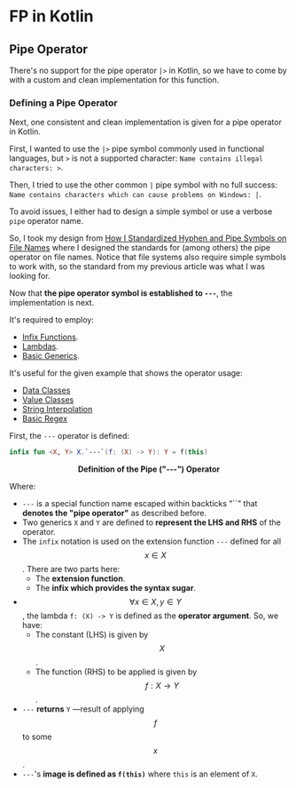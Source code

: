 <!-- Copyright (c) 2023 Tobias Briones. All rights reserved. -->
<!-- SPDX-License-Identifier: CC-BY-4.0 -->
<!-- This file is part of https://github.com/tobiasbriones/blog -->

# FP in Kotlin

## Pipe Operator

There's no support for the pipe operator `|>` in Kotlin, so we have to come by
with a custom and clean implementation for this function.

### Defining a Pipe Operator

Next, one consistent and clean implementation is given for a pipe operator in
Kotlin.

First, I wanted to use the `|>` pipe symbol commonly used in functional
languages, but `>` is not a supported character: `Name contains illegal
characters: >`.

Then, I tried to use the other common `|` pipe symbol with no full success:
`Name contains characters which can cause problems on Windows: |`.

To avoid issues, I either had to design a simple symbol or use a verbose `pipe`
operator name.

So, I took my design from
[How I Standardized Hyphen and Pipe Symbols on File Names](how-i-standardized-hypen-and-pipe-symbols-on-file-names)
where I designed the standards for (among others) the pipe operator on file
names. Notice that file systems also require simple symbols to work with, so
the standard from my previous article was what I was looking for.

Now that **the pipe operator symbol is established to `---`**, the
implementation is next.

It's required to employ:

- [Infix Functions](https://kotlinlang.org/docs/functions.html#infix-notation).
- [Lambdas](https://kotlinlang.org/docs/coding-conventions.html#lambdas).
- [Basic Generics](https://kotlinlang.org/docs/generics.html).

It's useful for the given example that shows the operator usage:

- [Data Classes](https://kotlinlang.org/docs/data-classes.html)
- [Value Classes](https://kotlinlang.org/docs/inline-classes.html)
- [String Interpolation](https://kotlinlang.org/docs/idioms.html#string-interpolation)
- [Basic Regex](https://kotlinlang.org/api/latest/jvm/stdlib/kotlin.text/to-regex.html)

First, the `---` operator is defined:

```kotlin
infix fun <X, Y> X.`---`(f: (X) -> Y): Y = f(this)
```

<figcaption>
<p align="center"><strong>Definition of the Pipe ("---") Operator</strong></p>
</figcaption>

Where:

- `---` is a special function name escaped within backticks "``" that
  **denotes the "pipe operator"** as described before.
- Two generics `X` and `Y` are defined to **represent the LHS and RHS** of the
  operator.
- The `infix` notation is used on the extension function `---` defined for 
  all $$x \in X$$. There are two parts here:
  - The **extension function**.
  - The **infix which provides the syntax sugar**.
- $$\forall x \in X, y \in Y$$, the lambda `f: (X) -> Y` is defined as the 
  **operator argument**. So, we have:
  - The constant (LHS) is given by $$X$$.
  - The function (RHS) to be applied is given by $$f:X \to Y$$.
- `---` **returns** `Y` —result of applying $$f$$ to some $$x$$.
- `---`'s **image is defined as `f(this)`** where `this` is an element of `X`.

